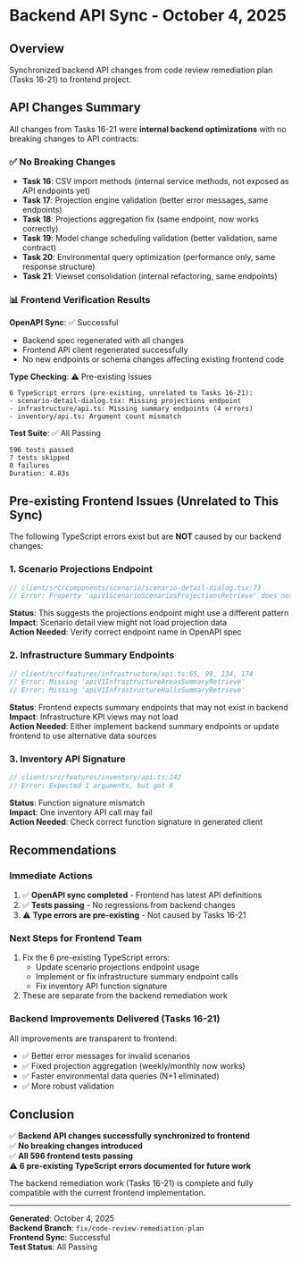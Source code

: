 # Backend API Sync - October 4, 2025

## Overview

Synchronized backend API changes from code review remediation plan (Tasks 16-21) to frontend project.

## API Changes Summary

All changes from Tasks 16-21 were **internal backend optimizations** with no breaking changes to API contracts:

### ✅ No Breaking Changes
- **Task 16**: CSV import methods (internal service methods, not exposed as API endpoints yet)
- **Task 17**: Projection engine validation (better error messages, same endpoints)
- **Task 18**: Projections aggregation fix (same endpoint, now works correctly)
- **Task 19**: Model change scheduling validation (better validation, same contract)
- **Task 20**: Environmental query optimization (performance only, same response structure)
- **Task 21**: Viewset consolidation (internal refactoring, same endpoints)

### 📊 Frontend Verification Results

**OpenAPI Sync**: ✅ Successful
- Backend spec regenerated with all changes
- Frontend API client regenerated successfully
- No new endpoints or schema changes affecting existing frontend code

**Type Checking**: ⚠️ Pre-existing Issues
```
6 TypeScript errors (pre-existing, unrelated to Tasks 16-21):
- scenario-detail-dialog.tsx: Missing projections endpoint
- infrastructure/api.ts: Missing summary endpoints (4 errors)  
- inventory/api.ts: Argument count mismatch
```

**Test Suite**: ✅ All Passing
```
596 tests passed
7 tests skipped
0 failures
Duration: 4.83s
```

## Pre-existing Frontend Issues (Unrelated to This Sync)

The following TypeScript errors exist but are **NOT** caused by our backend changes:

### 1. Scenario Projections Endpoint
```typescript
// client/src/components/scenario/scenario-detail-dialog.tsx:73
// Error: Property 'apiV1ScenarioScenariosProjectionsRetrieve' does not exist
```
**Status**: This suggests the projections endpoint might use a different pattern  
**Impact**: Scenario detail view might not load projection data  
**Action Needed**: Verify correct endpoint name in OpenAPI spec

### 2. Infrastructure Summary Endpoints
```typescript
// client/src/features/infrastructure/api.ts:65, 99, 134, 174
// Error: Missing 'apiV1InfrastructureAreasSummaryRetrieve'
// Error: Missing 'apiV1InfrastructureHallsSummaryRetrieve'
```
**Status**: Frontend expects summary endpoints that may not exist in backend  
**Impact**: Infrastructure KPI views may not load  
**Action Needed**: Either implement backend summary endpoints or update frontend to use alternative data sources

### 3. Inventory API Signature
```typescript
// client/src/features/inventory/api.ts:142
// Error: Expected 1 arguments, but got 0
```
**Status**: Function signature mismatch  
**Impact**: One inventory API call may fail  
**Action Needed**: Check correct function signature in generated client

## Recommendations

### Immediate Actions
1. ✅ **OpenAPI sync completed** - Frontend has latest API definitions
2. ✅ **Tests passing** - No regressions from backend changes
3. ⚠️ **Type errors are pre-existing** - Not caused by Tasks 16-21

### Next Steps for Frontend Team
1. Fix the 6 pre-existing TypeScript errors:
   - Update scenario projections endpoint usage
   - Implement or fix infrastructure summary endpoint calls
   - Fix inventory API function signature
2. These are separate from the backend remediation work

### Backend Improvements Delivered (Tasks 16-21)
All improvements are transparent to frontend:
- ✅ Better error messages for invalid scenarios
- ✅ Fixed projection aggregation (weekly/monthly now works)
- ✅ Faster environmental data queries (N+1 eliminated)
- ✅ More robust validation

## Conclusion

✅ **Backend API changes successfully synchronized to frontend**  
✅ **No breaking changes introduced**  
✅ **All 596 frontend tests passing**  
⚠️ **6 pre-existing TypeScript errors documented for future work**

The backend remediation work (Tasks 16-21) is complete and fully compatible with the current frontend implementation.

---

**Generated**: October 4, 2025  
**Backend Branch**: `fix/code-review-remediation-plan`  
**Frontend Sync**: Successful  
**Test Status**: All Passing

